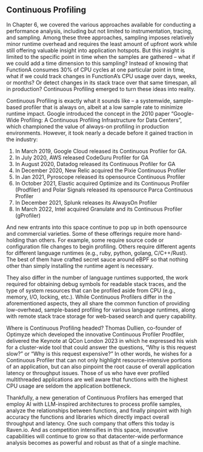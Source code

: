## Continuous Profiling

In Chapter 6, we covered the various approaches available for conducting a performance analysis, including but not limited to instrumentation, tracing, and sampling. Among these three approaches, sampling imposes relatively minor runtime overhead and requires the least amount of upfront work while still offering valuable insight into application hotspots. But this insight is limited to the specific point in time when the samples are gathered – what if we could add a time dimension to this sampling? Instead of knowing that FunctionA consumes 30% of CPU cycles at one particular point in time, what if we could track changes in FunctionA’s CPU usage over days, weeks, or months? Or detect changes in its stack trace over that same
timespan, all in production? Continuous Profiling emerged to turn these ideas into reality.

Continuous Profiling is exactly what it sounds like – a systemwide, sample-based profiler that is always on, albeit at a low sample rate to minimize runtime impact. Google introduced the concept in the 2010 paper “Google-Wide Profiling: A Continuous Profiling Infrastructure for Data Centers”, which championed the value of always-on profiling in production environments. However, it took nearly a decade before it gained traction in the industry:

1. In March 2019, Google Cloud released its Continuous Profiler for GA.
2. In July 2020, AWS released CodeGuru Profiler for GA
3. In August 2020, Datadog released its Continuous Profiler for GA
4. In December 2020, New Relic acquired the Pixie Continuous Profiler
5. In Jan 2021, Pyroscope released its opensource Continuous Profiler
6. In October 2021, Elastic acquired Optimize and its Continuous Profiler (Prodfiler) and Polar
Signals released its opensource Parca Continuous Profiler
7. In December 2021, Splunk releases its AlwaysOn Profiler
8. In March 2022, Intel acquired Granulate and its Continuous Profiler (gProfiler)

And new entrants into this space continue to pop up in both opensource and commercial varieties. Some of these offerings require more hand-holding than others. For example, some require source code or configuration file changes to begin profiling. Others require different agents for different language runtimes (e.g., ruby, python, golang, C/C++/Rust). The best of them have crafted secret sauce around eBPF so that nothing other than simply installing the runtime agent is necessary.

They also differ in the number of language runtimes supported, the work required for obtaining debug symbols for readable stack traces, and the type of system resources that can be profiled aside from CPU (e.g., memory, I/O, locking, etc.). While Continuous Profilers differ in the aforementioned aspects, they all share the common function of providing low-overhead, sample-based profiling for various language runtimes, along with remote stack trace storage for web-based search and query capability.

Where is Continuous Profiling headed? Thomas Dullien, co-founder of Optimyze which developed the innovative Continuous Profiler Prodfiler, delivered the Keynote at QCon London 2023 in which he expressed his wish for a cluster-wide tool that could answer the questions, “Why is this request slow?” or “Why is this request expensive?” In other words, he wishes for a Continuous Profiler that can not only highlight resource-intensive portions of an application, but can also pinpoint the root cause of overall application latency or throughput issues. Those of us who have ever profiled multithreaded applications are well aware that functions with the highest CPU usage are seldom the application bottleneck.

Thankfully, a new generation of Continuous Profilers has emerged that employ AI with LLM-inspired architectures to process profile samples, analyze the relationships between functions, and finally pinpoint with high accuracy the functions and libraries which directly impact overall throughput and latency. One such company that offers this today is Raven.io. And as competition intensifies in this space, innovative capabilities will continue to grow so that datacenter-wide performance analysis becomes as powerful and robust as that of a single machine.